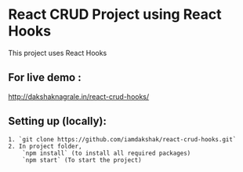 # React CRUD Project using React Hooks
This project uses React Hooks 

## For live demo : 
http://dakshaknagrale.in/react-crud-hooks/

## Setting up (locally):
    1. `git clone https://github.com/iamdakshak/react-crud-hooks.git`
    2. In project folder, 
        `npm install` (to install all required packages)
        `npm start` (To start the project)
